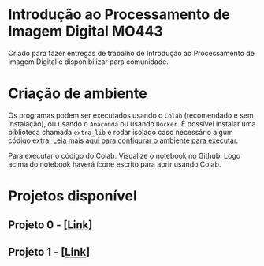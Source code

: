 # Introdução ao Processamento de Imagem Digital MO443
Criado para fazer entregas de trabalho de Introdução ao Processamento de Imagem Digital e disponibilizar para comunidade.
# Criação de ambiente
Os programas podem ser executados usando o `Colab` (recomendado e sem instalação), ou usando o `Anaconda` ou usando `Docker`. É possível instalar uma biblioteca chamada `extra_lib` e rodar isolado caso necessário algum código extra.
[Leia mais aqui para configurar o ambiente para executar](./doc/README.md).

Para executar o código do Colab. Visualize o notebook no Github. Logo acima do notebook haverá ícone escrito para abrir usando Colab.

# Projetos disponível

## Projeto 0 -  [**[Link](https://github.com/chm10/MO443/tree/master/projeto0)**]

## Projeto 1 -  [**[Link](https://github.com/chm10/MO443/tree/master/projeto1)**]
